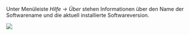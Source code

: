 Unter Menüleiste *Hilfe → Über* stehen Informationen über den Name der Softwarename  und die aktuell installierte Softwareversion.

![](http://xpecto.github.io/docs/img/img_1421742602251.png)
